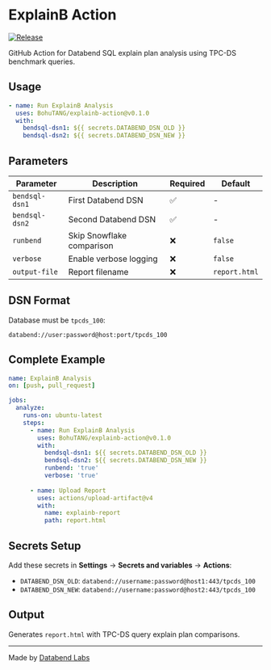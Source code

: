 # ExplainB Action

[![Release](https://img.shields.io/github/v/release/BohuTANG/explainb-action)](https://github.com/BohuTANG/explainb-action/releases)


GitHub Action for Databend SQL explain plan analysis using TPC-DS benchmark queries.

## Usage

```yaml
- name: Run ExplainB Analysis  
  uses: BohuTANG/explainb-action@v0.1.0
  with:
    bendsql-dsn1: ${{ secrets.DATABEND_DSN_OLD }}
    bendsql-dsn2: ${{ secrets.DATABEND_DSN_NEW }}
```

## Parameters

| Parameter | Description | Required | Default |
|-----------|-------------|----------|---------|
| `bendsql-dsn1` | First Databend DSN | ✅ | - |
| `bendsql-dsn2` | Second Databend DSN | ✅ | - |
| `runbend` | Skip Snowflake comparison | ❌ | `false` |
| `verbose` | Enable verbose logging | ❌ | `false` |
| `output-file` | Report filename | ❌ | `report.html` |

## DSN Format

Database must be `tpcds_100`:

```
databend://user:password@host:port/tpcds_100
```

## Complete Example

```yaml
name: ExplainB Analysis
on: [push, pull_request]

jobs:
  analyze:
    runs-on: ubuntu-latest
    steps:
      - name: Run ExplainB Analysis
        uses: BohuTANG/explainb-action@v0.1.0
        with:
          bendsql-dsn1: ${{ secrets.DATABEND_DSN_OLD }}
          bendsql-dsn2: ${{ secrets.DATABEND_DSN_NEW }}
          runbend: 'true'
          verbose: 'true'
          
      - name: Upload Report
        uses: actions/upload-artifact@v4
        with:
          name: explainb-report
          path: report.html
```

## Secrets Setup

Add these secrets in **Settings** → **Secrets and variables** → **Actions**:

- `DATABEND_DSN_OLD`: `databend://username:password@host1:443/tpcds_100`
- `DATABEND_DSN_NEW`: `databend://username:password@host2:443/tpcds_100`

## Output

Generates `report.html` with TPC-DS query explain plan comparisons.

---

Made by [Databend Labs](https://databend.com)
